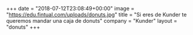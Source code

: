 +++
date = "2018-07-12T23:08:49+00:00"
image = "https://edu.fintual.com/uploads/donuts.jpg"
title = "Si eres de Kunder te queremos mandar una caja de donuts"
company = "Kunder"
layout = "donuts"
+++
